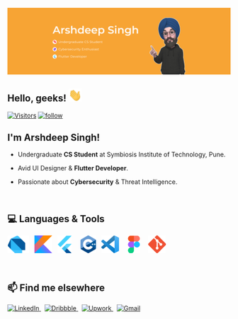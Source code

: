 ![header_image](./readme_header.png)

<h2> Hello, geeks! <img src="./wave.gif" width="30px"> </h2>

[![Visitors](https://visitor-badge.glitch.me/badge?page_id=ar33h.ar33h)](https://github.com/ar33h)
[![follow](https://img.shields.io/github/followers/ar33h)](https://github.com/ar33h?tab=followers)

<h2> I'm Arshdeep Singh! </h2>

-  Undergraduate <b>CS Student</b> at Symbiosis Institute of Technology, Pune. 

-  Avid UI Designer & <b>Flutter Developer</b>.

-  Passionate about <b>Cybersecurity</b> & Threat Intelligence.

<br>
<h2> 💻 Languages & Tools </h2>

 <img height="40" src="./assets/dart.png"> &nbsp; <img height="40" src="./assets/kotlin.png"> &nbsp; <img height="40" src="./assets/flutter.png"> &nbsp; &nbsp; <img height="40" src="./assets/cpp.png"> &nbsp; <img height="40" src="./assets/vs_code.png"> &nbsp; &nbsp; <img height="40" src="./assets/figma.png"> &nbsp; &nbsp; <img height="40" src="./assets/git.png">   

<br>
<h2> 📫 Find me elsewhere </h2>

<a href="https://www.linkedin.com/in/ar33h/">![LinkedIn](https://img.shields.io/badge/LinkedIn-0077B5?style=for-the-badge&logo=linkedin&logoColor=white) </a> &nbsp;
<a href="https://dribbble.com/ar33h">![Dribbble](https://img.shields.io/badge/Dribbble-EA4C89?style=for-the-badge&logo=dribbble&logoColor=white) </a> &nbsp;
<a href="https://www.upwork.com/o/profiles/users/~01ca68ef008904fc4e/">![Upwork](https://img.shields.io/badge/Upwork-8A37DB?style=for-the-badge&logo=upwork&logoColor=white&color=green) </a> &nbsp;
<a href="mailto:arshdeepsingh.singh7@gmail.com">![Gmail](https://img.shields.io/badge/Gmail-D14836?style=for-the-badge&logo=gmail&logoColor=white)</a>
